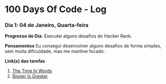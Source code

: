 # 100 Days Of Code - Log

<!---### Day 0: February 30, 2016 (Example 1)
##### (delete me or comment me out)

**Today's Progress**: Fixed CSS, worked on canvas functionality for the app.

**Thoughts:** I really struggled with CSS, but, overall, I feel like I am slowly getting better at it. Canvas is still new for me, but I managed to figure out some basic functionality.

**Link to work:** [Calculator App](http://www.example.com)

### Day 0: February 30, 2016 (Example 2)
##### (delete me or comment me out)

**Today's Progress**: Fixed CSS, worked on canvas functionality for the app.

**Thoughts**: I really struggled with CSS, but, overall, I feel like I am slowly getting better at it. Canvas is still new for me, but I managed to figure out some basic functionality.

**Link(s) to work**: [Calculator App](http://www.example.com)


### Day 1: June 27, Monday

**Today's Progress**: I've gone through many exercises on FreeCodeCamp.

**Thoughts** I've recently started coding, and it's a great feeling when I finally solve an algorithm challenge after a lot of attempts and hours spent.

**Link(s) to work**
1. [Find the Longest Word in a String](https://www.freecodecamp.com/challenges/find-the-longest-word-in-a-string)
2. [Title Case a Sentence](https://www.freecodecamp.com/challenges/title-case-a-sentence)--->

### Dia 1: 04 de Janeiro, Quarta-feira

**Progresso do Dia**: Executei alguns desafios do Hacker Rank.

**Pensamentos** Eu consegui desenvolver alguns desafios de forma simples, sem muita dificuldade, mas me mantive focado.

**Link(s) das tarefas**
1. [The Time In Words](https://www.hackerrank.com/challenges/the-time-in-wordsg)
2. [Bigger Is Greater](https://www.hackerrank.com/challenges/bigger-is-greater)
